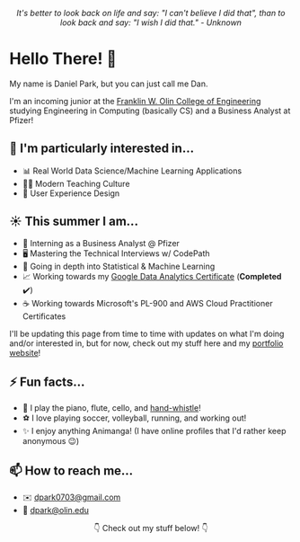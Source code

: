 <p align="center"><em>It's better to look back on life and say: "I can't believe I did that", than to look back and say: "I wish I did that." - Unknown</em>

# Hello There! 👋

My name is Daniel Park, but you can just call me Dan.

I'm an incoming junior at the [Franklin W. Olin College of Engineering](https://www.olin.edu) studying Engineering in Computing (basically CS) and a Business Analyst at Pfizer!

## 🤔 I'm particularly interested in...
- 📊 Real World Data Science/Machine Learning Applications
- 🧑‍🏫 Modern Teaching Culture
- 🎨 User Experience Design

## ☀️ This summer I am...
- 🔬 Interning as a Business Analyst @ Pfizer
- 🖥️ Mastering the Technical Interviews w/ CodePath
- 🤖 Going in depth into Statistical & Machine Learning
- 📈 Working towards my [Google Data Analytics Certificate](https://www.coursera.org/account/accomplishments/specialization/certificate/Y3PXBUPXEKAC) (**Completed** ✔️)
- ☕ Working towards Microsoft's PL-900 and AWS Cloud Practitioner Certificates 

I'll be updating this page from time to time with updates on what I'm doing and/or interested in, but for now, check out my stuff here and my [portfolio website](https://danpark13.github.io/)!
  
<!--
## 🌱 I’m currently learning...
- 🌐 Full Stack Web Development
- 🤖 Robotics Operating System (ROS) with Python
- 🎼 Sound Production
  
## 🤔 I'm interested in...
- 📂 Contributing to Open Source Projects
- 🖥️ Digital Transformation
- ☕ Linux Distribution Flavors
- 💰 Cryptocurrencies -->

<!-- - 👯 I’m looking to collaborate on ...
- 🤔 I’m looking for help with ...
- 💬 Ask me about ... -->

## ⚡ Fun facts...
- 🎵 I play the piano, flute, cello, and [hand-whistle](https://www.youtube.com/watch?v=A9wnb7GizrA&ab_channel=HalWalker)!
- ⚽ I love playing soccer, volleyball, running, and working out!
- ✨ I enjoy anything Animanga! (I have online profiles that I'd rather keep anonymous 😉)

## 📫 How to reach me...
- ✉️ dpark0703@gmail.com
- 🏫 dpark@olin.edu

<p align="center">👇 Check out my stuff below! 👇

